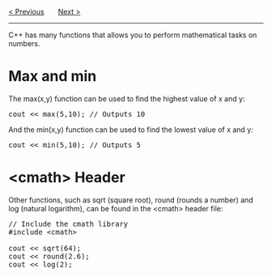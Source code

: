 <a href="/Strings/Omitting-Namespace.md">&lt; Previous</a>
&nbsp;&nbsp;&nbsp;&nbsp;&nbsp;
<a href="/Booleans.md">Next &gt;</a>
<hr>
C++ has many functions that allows you to perform mathematical tasks on numbers.
<h1>Max and min</h1>
The max(x,y) function can be used to find the highest value of x and y:
<pre>cout << max(5,10); // Outputs 10</pre>
And the min(x,y) function can be used to find the lowest value of x and y:
<pre>cout << min(5,10); // Outputs 5</pre>
<h1>&lt;cmath&gt; Header</h1>
Other functions, such as sqrt (square root), round (rounds a number) and log (natural logarithm), can be found in the &lt;cmath&gt; header file:
<pre>
// Include the cmath library
#include &lt;cmath&gt;<br>
cout &lt;&lt; sqrt(64);
cout &lt;&lt; round(2.6);
cout &lt;&lt; log(2);
</pre>
